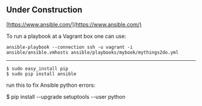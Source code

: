 

## Under Construction


[https://www.ansible.com/](https://www.ansible.com/)




To run a playbook at a Vagrant box one can use:  

    ansible-playbook --connection ssh -u vagrant -i ansible/ansible.vmhosts ansible/playbooks/mybook/mythings2do.yml

---

    $ sudo easy_install pip
    $ sudo pip install ansible
 
run this to fix Ansible python errors:

  $ pip install --upgrade setuptools --user python

